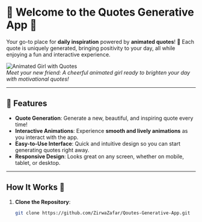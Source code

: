 # 🌟 Welcome to the Quotes Generative App 🌟

Your go-to place for **daily inspiration** powered by **animated quotes**! 🎉 Each quote is uniquely generated, bringing positivity to your day, all while enjoying a fun and interactive experience.

![Animated Girl with Quotes](https://media.giphy.com/media/3o7TKp9FJxwzNjIQfG/giphy.gif)  
*Meet your new friend: A cheerful animated girl ready to brighten your day with motivational quotes!*

---

## 🚀 Features

- **Quote Generation**: Generate a new, beautiful, and inspiring quote every time!
- **Interactive Animations**: Experience **smooth and lively animations** as you interact with the app.
- **Easy-to-Use Interface**: Quick and intuitive design so you can start generating quotes right away.
- **Responsive Design**: Looks great on any screen, whether on mobile, tablet, or desktop.

---

## How It Works 🎉

1. **Clone the Repository**:
   ```bash
   git clone https://github.com/ZirwaZafar/Qoutes-Generative-App.git
